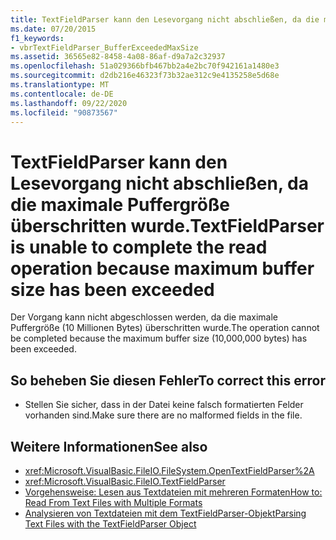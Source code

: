 ```yaml
---
title: TextFieldParser kann den Lesevorgang nicht abschließen, da die maximale Puffergröße überschritten wurde.
ms.date: 07/20/2015
f1_keywords:
- vbrTextFieldParser_BufferExceededMaxSize
ms.assetid: 36565e82-8458-4a08-86af-d9a7a2c32937
ms.openlocfilehash: 51a029366bfb467bb2a4e2bc70f942161a1480e3
ms.sourcegitcommit: d2db216e46323f73b32ae312c9e4135258e5d68e
ms.translationtype: MT
ms.contentlocale: de-DE
ms.lasthandoff: 09/22/2020
ms.locfileid: "90873567"
---
```

# <a name="textfieldparser-is-unable-to-complete-the-read-operation-because-maximum-buffer-size-has-been-exceeded"></a><span data-ttu-id="b3806-102">TextFieldParser kann den Lesevorgang nicht abschließen, da die maximale Puffergröße überschritten wurde.</span><span class="sxs-lookup"><span data-stu-id="b3806-102">TextFieldParser is unable to complete the read operation because maximum buffer size has been exceeded</span></span>

<span data-ttu-id="b3806-103">Der Vorgang kann nicht abgeschlossen werden, da die maximale Puffergröße (10 Millionen Bytes) überschritten wurde.</span><span class="sxs-lookup"><span data-stu-id="b3806-103">The operation cannot be completed because the maximum buffer size (10,000,000 bytes) has been exceeded.</span></span>  
  
## <a name="to-correct-this-error"></a><span data-ttu-id="b3806-104">So beheben Sie diesen Fehler</span><span class="sxs-lookup"><span data-stu-id="b3806-104">To correct this error</span></span>  
  
- <span data-ttu-id="b3806-105">Stellen Sie sicher, dass in der Datei keine falsch formatierten Felder vorhanden sind.</span><span class="sxs-lookup"><span data-stu-id="b3806-105">Make sure there are no malformed fields in the file.</span></span>  
  
## <a name="see-also"></a><span data-ttu-id="b3806-106">Weitere Informationen</span><span class="sxs-lookup"><span data-stu-id="b3806-106">See also</span></span>

- <xref:Microsoft.VisualBasic.FileIO.FileSystem.OpenTextFieldParser%2A>
- <xref:Microsoft.VisualBasic.FileIO.TextFieldParser>
- [<span data-ttu-id="b3806-107">Vorgehensweise: Lesen aus Textdateien mit mehreren Formaten</span><span class="sxs-lookup"><span data-stu-id="b3806-107">How to: Read From Text Files with Multiple Formats</span></span>](../../developing-apps/programming/drives-directories-files/how-to-read-from-text-files-with-multiple-formats.md)
- [<span data-ttu-id="b3806-108">Analysieren von Textdateien mit dem TextFieldParser-Objekt</span><span class="sxs-lookup"><span data-stu-id="b3806-108">Parsing Text Files with the TextFieldParser Object</span></span>](../../developing-apps/programming/drives-directories-files/parsing-text-files-with-the-textfieldparser-object.md)
